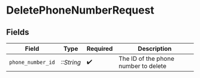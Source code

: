 # DeletePhoneNumberRequest


## Fields

| Field                                | Type                                 | Required                             | Description                          |
| ------------------------------------ | ------------------------------------ | ------------------------------------ | ------------------------------------ |
| `phone_number_id`                    | *::String*                           | :heavy_check_mark:                   | The ID of the phone number to delete |